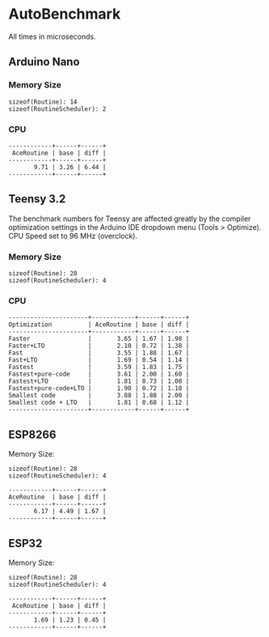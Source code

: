 # AutoBenchmark

All times in microseconds.

## Arduino Nano

### Memory Size

```
sizeof(Routine): 14
sizeof(RoutineScheduler): 2
```
### CPU

```
------------+------+------+
 AceRoutine | base | diff |
------------+------+------+
       9.71 | 3.26 | 6.44 |
------------+------+------+
```

## Teensy 3.2

The benchmark numbers for Teensy are affected greatly by the compiler
optimization settings in the Arduino IDE dropdown menu (Tools > Optimize).
CPU Speed set to 96 MHz (overclock).

### Memory Size
```
sizeof(Routine): 28
sizeof(RoutineScheduler): 4
```

### CPU

```
----------------------+------------+------+------+
Optimization          | AceRoutine | base | diff |
----------------------+------------+------+------+
Faster                |       3.65 | 1.67 | 1.98 |
Faster+LTO            |       2.10 | 0.72 | 1.38 |
Fast                  |       3.55 | 1.88 | 1.67 |
Fast+LTO              |       1.69 | 0.54 | 1.14 |
Fastest               |       3.59 | 1.83 | 1.75 |
Fastest+pure-code     |       3.61 | 2.00 | 1.60 |
Fastest+LTO           |       1.81 | 0.73 | 1.08 |
Fastest+pure-code+LTO |       1.90 | 0.72 | 1.18 |
Smallest code         |       3.88 | 1.88 | 2.00 |
Smallest code + LTO   |       1.81 | 0.68 | 1.12 |
----------------------+------------+------+------+
```

## ESP8266

Memory Size:
```
sizeof(Routine): 28
sizeof(RoutineScheduler): 4
```

```
------------+------+------+
AceRoutine  | base | diff |
------------+------+------+
       6.17 | 4.49 | 1.67 |
------------+------+------+
```

## ESP32

Memory Size:
```
sizeof(Routine): 28
sizeof(RoutineScheduler): 4
```

```
------------+------+------+
 AceRoutine | base | diff |
------------+------+------+
       1.69 | 1.23 | 0.45 |
------------+------+------+
```
